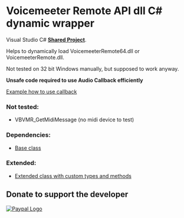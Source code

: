# Voicemeeter Remote API dll C# dynamic wrapper
 Visual Studio C# [**Shared Project**](https://github.com/A-tG/Voicemeeter-Remote-API-dll-dynamic-wrapper/wiki/Useful-Info#how-to-useadd-a-visual-studio-shared-project).
 
 Helps to dynamically load VoicemeeterRemote64.dll or VoicemeeterRemote.dll.
 
 Not tested on 32 bit Windows manually, but supposed to work anyway.
 
 **Unsafe code required to use Audio Callback efficiently**

 [Example how to use callback](https://github.com/A-tG/Voicemeeter-AudioCallback-Simple-Example/blob/main/Voicemeeter%20Audio%20Callback%20Simple%20Example/Program.cs)

 ### Not tested:
 * VBVMR_GetMidiMessage (no midi device to test)
 
 ### Dependencies:
 * [Base class](https://github.com/A-tG/Dynamic-wrapper-for-unmanaged-dll)
 
 ### Extended:
 * [Extended class with custom types and methods](https://github.com/A-tG/voicemeeter-remote-api-extended)

## Donate to support the developer
[![Paypal Logo](https://www.paypalobjects.com/webstatic/paypalme/images/pp_logo_small.png)](https://www.paypal.me/atgDeveloperMusician/5)
